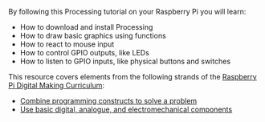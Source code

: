 By following this Processing tutorial on your Raspberry Pi you will learn:
- How to download and install Processing
- How to draw basic graphics using functions
- How to react to mouse input
- How to control GPIO outputs, like LEDs
- How to listen to GPIO inputs, like physical buttons and switches

This resource covers elements from the following strands of the [Raspberry Pi Digital Making Curriculum](https://www.raspberrypi.org/curriculum/):

- [Combine programming constructs to solve a problem](https://www.raspberrypi.org/curriculum/programming/builder)
- [Use basic digital, analogue, and electromechanical components](https://www.raspberrypi.org/curriculum/physical-computing/creator)
